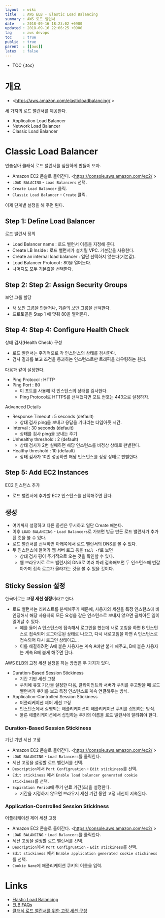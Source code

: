```yaml
---
layout  : wiki
title   : AWS ELB - Elastic Load Balancing
summary : AWS 로드 밸런서
date    : 2018-09-16 18:23:02 +0900
updated : 2018-09-16 22:06:25 +0900
tag     : aws devops
toc     : true
public  : true
parent  : [[aws]]
latex   : false
---
```

* TOC
{:toc}

# 개요

* <https://aws.amazon.com/elasticloadbalancing/ >

세 가지의 로드 밸런서를 제공한다.

* Application Load Balancer
* Network Load Balancer
* Classic Load Balancer

# Classic Load Balancer

연습삼아 클래식 로드 밸런서를 심플하게 만들어 보자.

* Amazon EC2 콘솔로 들어간다. <https://console.aws.amazon.com/ec2/ >
* `LOAD BALACING` - `Load Balancers` 선택.
* `Create Load Balancer` 클릭.
* `Classic Load Balancer` - `Create` 클릭.

이제 단계별 설정을 해 주면 된다.

## Step 1: Define Load Balancer

로드 밸런서 정의

* Load Balancer name : 로드 밸런서 이름을 지정해 준다.
* Create LB Inside : 로드 밸런서가 설치될 VPC. 기본값을 사용한다.
* Create an internal load balancer : 일단 선택하지 않는다(기본값).
* Load Balancer Protocol : 80을 열어둔다.
* 나머지도 모두 기본값을 선택한다.

## Step 2: Step 2: Assign Security Groups

보안 그룹 할당

* 새 보안 그룹을 만들거나, 기존의 보안 그룹을 선택한다.
* 프로토콜은 Step 1 에 맞춰 80을 열어둔다.

## Step 4: Step 4: Configure Health Check

상태 검사(Health Check) 구성

* 로드 밸런서는 주기적으로 각 인스턴스의 상태를 검사한다.
* 검사 결과를 보고 조건을 통과하는 인스턴스로만 트래픽을 라우팅하는 원리.

다음과 같이 설정한다.

* Ping Protocol : HTTP
* Ping Port : 80
    * 이 포트를 사용해 각 인스턴스의 상태를 검사한다.
    * Ping Protocol로 HTTPS를 선택했다면 포트 번호는 443으로 설정하자.

Advanced Details

* Response Timeout : 5 seconds (default)
    * 상태 검사 ping을 보내고 응답을 기다리는 타임아웃 시간.
* Interval : 30 seconds (default)
    * 상태를 검사 ping을 보내는 주기
* Unhealthy threshold : 2 (default)
    * 상태 검사가 2번 실패하면 해당 인스턴스를 비정상 상태로 판별한다.
* Healthy threshold : 10 (default)
    * 상태 검사가 10번 성공하면 해당 인스턴스를 정상 상태로 판별한다.

## Step 5: Add EC2 Instances

EC2 인스턴스 추가

* 로드 밸런서에 추가할 EC2 인스턴스를 선택해주면 된다.


## 생성

* 여기까지 설정하고 다른 옵션은 무시하고 일단 Create 해본다.
* 이후 `LOAD BALANCING` - `Load Balancers`로 가보면 방금 만든 로드 밸런서가 추가된 것을 볼 수 있다.
* 로드 밸런서를 선택하면 아래쪽에서 로드 밸런서의 DNS를 볼 수 있다.
* 두 인스턴스에 들어가 웹 서버 로그 등을 `tail -f`로 보면
    * 상태 검사 핑이 주기적으로 오는 것을 확인할 수 있다.
    * 웹 브라우저로 로드 밸런서의 DNS로 여러 차례 접속해보면 두 인스턴스에 번갈아가며 접속 로그가 올라가는 것을 볼 수 있을 것이다.

## Sticky Session 설정

한국어로는 **고정 세션 설정**이라고 한다.

* 로드 밸런서는 리퀘스트를 분배해주기 때문에, 사용자의 세션을 특정 인스턴스에 바인딩해서 해당 사용자의 모든 요청을 같은 인스턴스로 보내지 않으면 골치아픈 일이 일어날 수 있다.
    * 예를 들어 A 인스턴스에 접속해서 로그인을 했는데 새로 고침을 하면 B 인스턴스로 접속되어 로그아웃된 상태로 나오고, 다시 새로고침을 하면 A 인스턴스로 접속되어 다시 로그인 상태이고...
    * 이를 해결하려면 A에 붙은 사용자는 계속 A에만 붙게 해주고, B에 붙은 사용자는 계속 B에 붙게 해주면 된다.

AWS ELB의 고정 세션 설정을 하는 방법은 두 가지가 있다.

* Duration-Based Session Stickiness
    * 기간 기반 세션 고정
    * 쿠키에 유효 기간을 설정한 다음, 클라이언트와 서버가 쿠키를 주고받을 때 로드 밸런서가 쿠키를 보고 특정 인스턴스로 계속 연결해주는 방식.
* Application-Controlled Session Stickiness
    * 어플리케이션 제어 세션 고정
    * 인스턴스에서 실행되는 애플리케이션이 애플리케이션 쿠키를 삽입하는 방식.
    * 물론 애플리케이션에서 삽입하는 쿠키의 이름을 로드 밸런서에 알려줘야 한다.

### Duration-Based Session Stickiness

기간 기반 세션 고정

* Amazon EC2 콘솔로 들어간다. <https://console.aws.amazon.com/ec2/ >
* `LOAD BALANCING` - `Load Balancers`를 클릭한다.
* 세션 고정을 설정할 로드 밸런서를 선택.
* `Description`에서 `Port Configruation` - `Edit stickiness`를 선택.
* `Edit stickiness` 에서 `Enable load balancer generated cookie stickiness`를 선택.
* `Expiration Period`에 쿠키 만료 기간(초)을 설정한다.
    * 기간을 지정하지 않으면 브라우저 세션 기간 동안 고정 세션이 지속된다.

### Application-Controlled Session Stickiness

어플리케이션 제어 세션 고정

* Amazon EC2 콘솔로 들어간다. <https://console.aws.amazon.com/ec2/ >
* `LOAD BALANCING` - `Load Balancers`를 클릭한다.
* 세션 고정을 설정할 로드 밸런서를 선택.
* `Description`에서 `Port Configruation` - `Edit stickiness`를 선택.
* `Edit stickiness` 에서 `Enable application generated cookie stickiness`를 선택.
* `Cookie Name`에 애플리케이션 쿠키의 이름을 입력.


# Links

* [Elastic Load Balancing](https://aws.amazon.com/elasticloadbalancing/ )
* [ELB FAQs](https://aws.amazon.com/ko/elasticloadbalancing/faqs/ )
* [클래식 로드 밸런서를 위한 고정 세션 구성](https://docs.aws.amazon.com/ko_kr/elasticloadbalancing/latest/classic/elb-sticky-sessions.html )


